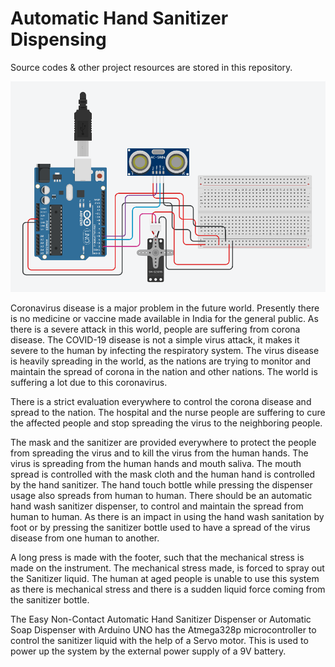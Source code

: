 # Automatic Hand Sanitizer Dispensing
Source codes &amp; other project resources are stored in this repository.

![TinkerCAD Image](https://github.com/amit172/automatic-hand-sanitizer-dispensing/blob/main/Circuit%20Diagram/Circuit%20Diagram.png)

Coronavirus disease is a major problem in the future world. Presently there is no medicine or vaccine made available in India for the general public. As there is a severe attack in this world, people are suffering from corona disease. The COVID-19 disease is not a simple virus attack, it makes it severe to the human by infecting the respiratory system. The virus disease is heavily spreading in the world, as the nations are trying to monitor and maintain the spread of corona in the nation and other nations. The world is suffering a lot due to this coronavirus.

There is a strict evaluation everywhere to control the corona disease and spread to the nation. The hospital and the nurse people are suffering to cure the affected people and stop spreading the virus to the neighboring people.

The mask and the sanitizer are provided everywhere to protect the people from spreading the virus and to kill the virus from the human hands. The virus is spreading from the human hands and mouth saliva. The mouth spread is controlled with the mask cloth and the human hand is controlled by the hand sanitizer. The hand touch bottle while pressing the dispenser usage also spreads from human to human. There should be an automatic hand wash sanitizer dispenser, to control and maintain the spread from human to human. As there is an impact in using the hand wash sanitation by foot or by pressing the sanitizer bottle used to have a spread of the virus disease from one human to another.

A long press is made with the footer, such that the mechanical stress is made on the instrument. The mechanical stress made, is forced to spray out the Sanitizer liquid. The human at aged people is unable to use this system as there is mechanical stress and there is a sudden liquid force coming from the sanitizer bottle.

The Easy Non-Contact Automatic Hand Sanitizer Dispenser or Automatic Soap Dispenser with Arduino UNO has the Atmega328p microcontroller to control the sanitizer liquid with the help of a Servo motor. This is used to power up the system by the external power supply of a 9V battery.

